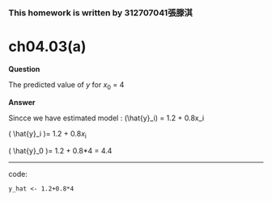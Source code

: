 ### This homework is written by 312707041張滕淇

# ch04.03(a)

**Question**

The predicted value of *y* for *x*<sub>0</sub> = 4

**Answer**

Sincce we have estimated model : 
(\hat{y}_i) = 1.2 + 0.8x_i


\( \hat{y}_i \)= 1.2 + 0.8*x*<sub>i</sub>

\( \hat{y}_0 \)= 1.2 + 0.8*4 = 4.4

--------------------------------------------------------------------------------------------------

code:

```{r}
y_hat <- 1.2+0.8*4
```
